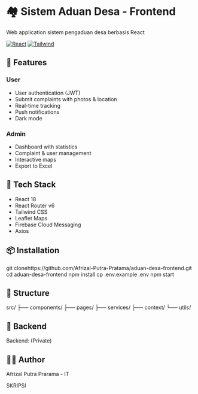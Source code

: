 # 🏘️ Sistem Aduan Desa - Frontend

Web application sistem pengaduan desa berbasis React

[![React](https://img.shields.io/badge/React-18+-61DAFB.svg?logo=react)](https://reactjs.org)
[![Tailwind](https://img.shields.io/badge/Tailwind-CSS-38B2AC.svg?logo=tailwind-css)](https://tailwindcss.com)

## 🎨 Features

### User
- User authentication (JWT)
- Submit complaints with photos & location
- Real-time tracking
- Push notifications
- Dark mode

### Admin
- Dashboard with statistics
- Complaint & user management
- Interactive maps
- Export to Excel

## 🚀 Tech Stack

- React 18
- React Router v6
- Tailwind CSS
- Leaflet Maps
- Firebase Cloud Messaging
- Axios

## 📦 Installation

git clonehttps://github.com/Afrizal-Putra-Pratama/aduan-desa-frontend.git
cd aduan-desa-frontend
npm install
cp .env.example .env
npm start

## 📂 Structure

src/
├── components/
├── pages/
├── services/
├── context/
└── utils/

## 🔗 Backend

Backend: (Private)

## 👨‍💻 Author

Afrizal Putra Prarama - IT

SKRIPSI 
